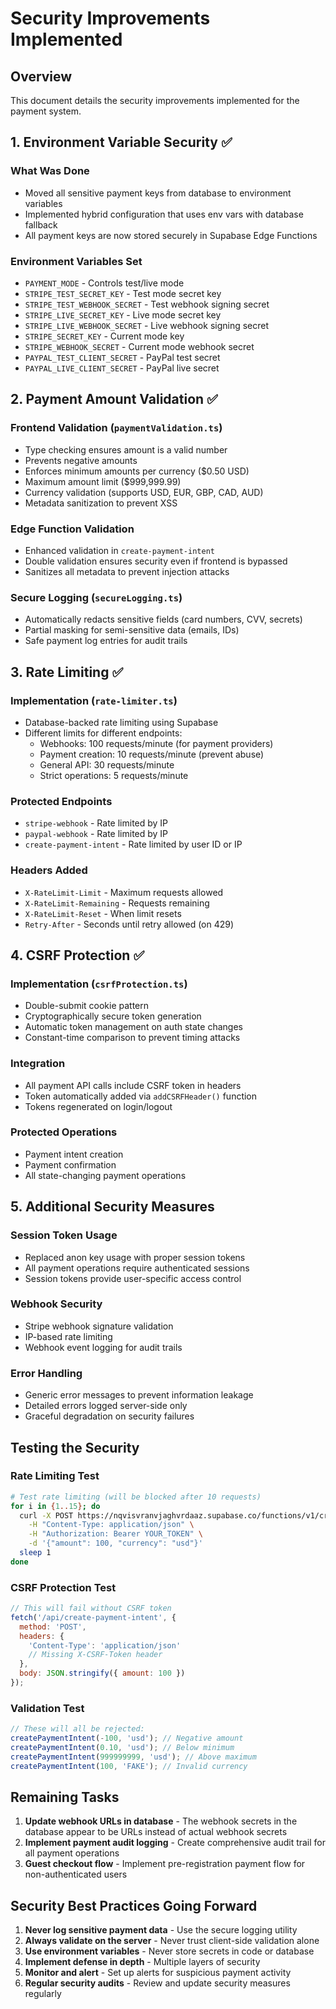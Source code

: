 # Security Improvements Implemented

## Overview
This document details the security improvements implemented for the payment system.

## 1. Environment Variable Security ✅

### What Was Done
- Moved all sensitive payment keys from database to environment variables
- Implemented hybrid configuration that uses env vars with database fallback
- All payment keys are now stored securely in Supabase Edge Functions

### Environment Variables Set
- `PAYMENT_MODE` - Controls test/live mode
- `STRIPE_TEST_SECRET_KEY` - Test mode secret key
- `STRIPE_TEST_WEBHOOK_SECRET` - Test webhook signing secret
- `STRIPE_LIVE_SECRET_KEY` - Live mode secret key
- `STRIPE_LIVE_WEBHOOK_SECRET` - Live webhook signing secret
- `STRIPE_SECRET_KEY` - Current mode key
- `STRIPE_WEBHOOK_SECRET` - Current mode webhook secret
- `PAYPAL_TEST_CLIENT_SECRET` - PayPal test secret
- `PAYPAL_LIVE_CLIENT_SECRET` - PayPal live secret

## 2. Payment Amount Validation ✅

### Frontend Validation (`paymentValidation.ts`)
- Type checking ensures amount is a valid number
- Prevents negative amounts
- Enforces minimum amounts per currency ($0.50 USD)
- Maximum amount limit ($999,999.99)
- Currency validation (supports USD, EUR, GBP, CAD, AUD)
- Metadata sanitization to prevent XSS

### Edge Function Validation
- Enhanced validation in `create-payment-intent`
- Double validation ensures security even if frontend is bypassed
- Sanitizes all metadata to prevent injection attacks

### Secure Logging (`secureLogging.ts`)
- Automatically redacts sensitive fields (card numbers, CVV, secrets)
- Partial masking for semi-sensitive data (emails, IDs)
- Safe payment log entries for audit trails

## 3. Rate Limiting ✅

### Implementation (`rate-limiter.ts`)
- Database-backed rate limiting using Supabase
- Different limits for different endpoints:
  - Webhooks: 100 requests/minute (for payment providers)
  - Payment creation: 10 requests/minute (prevent abuse)
  - General API: 30 requests/minute
  - Strict operations: 5 requests/minute

### Protected Endpoints
- `stripe-webhook` - Rate limited by IP
- `paypal-webhook` - Rate limited by IP
- `create-payment-intent` - Rate limited by user ID or IP

### Headers Added
- `X-RateLimit-Limit` - Maximum requests allowed
- `X-RateLimit-Remaining` - Requests remaining
- `X-RateLimit-Reset` - When limit resets
- `Retry-After` - Seconds until retry allowed (on 429)

## 4. CSRF Protection ✅

### Implementation (`csrfProtection.ts`)
- Double-submit cookie pattern
- Cryptographically secure token generation
- Automatic token management on auth state changes
- Constant-time comparison to prevent timing attacks

### Integration
- All payment API calls include CSRF token in headers
- Token automatically added via `addCSRFHeader()` function
- Tokens regenerated on login/logout

### Protected Operations
- Payment intent creation
- Payment confirmation
- All state-changing payment operations

## 5. Additional Security Measures

### Session Token Usage
- Replaced anon key usage with proper session tokens
- All payment operations require authenticated sessions
- Session tokens provide user-specific access control

### Webhook Security
- Stripe webhook signature validation
- IP-based rate limiting
- Webhook event logging for audit trails

### Error Handling
- Generic error messages to prevent information leakage
- Detailed errors logged server-side only
- Graceful degradation on security failures

## Testing the Security

### Rate Limiting Test
```bash
# Test rate limiting (will be blocked after 10 requests)
for i in {1..15}; do
  curl -X POST https://nqvisvranvjaghvrdaaz.supabase.co/functions/v1/create-payment-intent \
    -H "Content-Type: application/json" \
    -H "Authorization: Bearer YOUR_TOKEN" \
    -d '{"amount": 100, "currency": "usd"}'
  sleep 1
done
```

### CSRF Protection Test
```javascript
// This will fail without CSRF token
fetch('/api/create-payment-intent', {
  method: 'POST',
  headers: {
    'Content-Type': 'application/json'
    // Missing X-CSRF-Token header
  },
  body: JSON.stringify({ amount: 100 })
});
```

### Validation Test
```javascript
// These will all be rejected:
createPaymentIntent(-100, 'usd'); // Negative amount
createPaymentIntent(0.10, 'usd'); // Below minimum
createPaymentIntent(999999999, 'usd'); // Above maximum
createPaymentIntent(100, 'FAKE'); // Invalid currency
```

## Remaining Tasks

1. **Update webhook URLs in database** - The webhook secrets in the database appear to be URLs instead of actual webhook secrets
2. **Implement payment audit logging** - Create comprehensive audit trail for all payment operations
3. **Guest checkout flow** - Implement pre-registration payment flow for non-authenticated users

## Security Best Practices Going Forward

1. **Never log sensitive payment data** - Use the secure logging utility
2. **Always validate on the server** - Never trust client-side validation alone
3. **Use environment variables** - Never store secrets in code or database
4. **Implement defense in depth** - Multiple layers of security
5. **Monitor and alert** - Set up alerts for suspicious payment activity
6. **Regular security audits** - Review and update security measures regularly